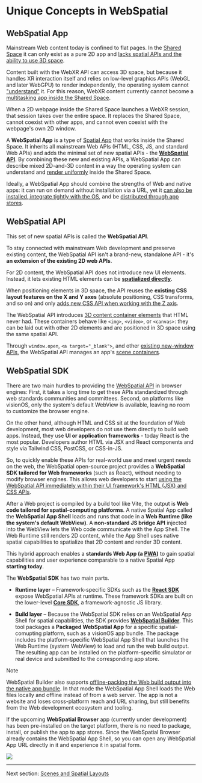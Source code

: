 # Unique Concepts in WebSpatial

<a id="webspatial-app"></a>
## WebSpatial App

Mainstream Web content today is confined to flat pages. In the [Shared Space](./shared-space-and-spatial-apps.md) it can only exist as a pure 2D app and [lacks spatial APIs and the ability to use 3D space](../introduction/html-css-and-webxr.md#html-css).

Content built with the WebXR API can access 3D space, but because it handles XR interaction itself and relies on low-level graphics APIs (WebGL and later WebGPU) to render independently, the operating system cannot ["understand"](./shared-space-and-spatial-apps.md#unified-rendering) it. For this reason, WebXR content currently cannot become a [multitasking app inside the Shared Space](./shared-space-and-spatial-apps.md).

When a 2D webpage inside the Shared Space launches a WebXR session, that session takes over the entire space. It replaces the Shared Space, cannot coexist with other apps, and cannot even coexist with the webpage's own 2D window.

A **WebSpatial App** is a type of [Spatial App](./shared-space-and-spatial-apps.md#spatial-apps) that works inside the Shared Space. It inherits all mainstream Web APIs (HTML, CSS, JS, and standard Web APIs) and adds the minimal set of new spatial APIs - the **[WebSpatial API](#webspatial-api)**. By combining these new and existing APIs, a WebSpatial App can describe mixed 2D-and-3D content in a way the operating system can understand and [render uniformly](./shared-space-and-spatial-apps.md#unified-rendering) inside the Shared Space.

Ideally, a WebSpatial App should combine the strengths of Web and native apps: it can run on demand without installation via a URL, yet it [can also be installed, integrate tightly with the OS](https://web.dev/explore/progressive-web-apps), and be [distributed through app stores](https://www.pwabuilder.com/).

<a id="webspatial-api"></a>
## WebSpatial API

This set of new spatial APIs is called the **WebSpatial API**.

To stay connected with mainstream Web development and preserve existing content, the WebSpatial API isn't a brand-new, standalone API - it's **an extension of the existing 2D web APIs**.

For 2D content, the WebSpatial API does not introduce new UI elements. Instead, it lets existing HTML elements can be **[spatialized directly](./spatialized-elements-and-3d-container-elements.md)**.

When positioning elements in 3D space, the API reuses the **existing CSS layout features on the X and Y axes** (absolute positioning, CSS transforms, and so on) and only [adds new CSS API when working with the Z axis](../development-guide/using-the-webspatial-api/elevate-2d-elements.md).

The WebSpatial API introduces [3D content container elements](./spatialized-elements-and-3d-container-elements.md#3d-elements) that HTML never had. These containers behave like `<img>`, `<video>`, or `<canvas>`: they can be laid out with other 2D elements and are positioned in 3D space using the same spatial API.

Through `window.open`, `<a target="_blank">`, and other [existing new-window APIs](../development-guide/using-the-webspatial-api/manage-multiple-scenes.md), the WebSpatial API manages an app's [scene containers](./scenes-and-spatial-layouts.md).

<a id="webspatial-sdk"></a>
## WebSpatial SDK

There are two main hurdles to providing the [WebSpatial API](#webspatial-api) in browser engines: First, it takes a long time to get these APIs standardized through web standards communities and committees. Second, on platforms like visionOS, only the system's default WebView is available, leaving no room to customize the browser engine.

On the other hand, although HTML and CSS sit at the foundation of Web development, most web developers do not use them directly to build web apps. Instead, they use **UI or application frameworks** - today React is the most popular. Developers author HTML via JSX and React components and style via Tailwind CSS, PostCSS, or CSS-in-JS.

So, to quickly enable these APIs for real-world use and meet urgent needs on the web, the WebSpatial open-source project provides a **WebSpatial SDK tailored for Web frameworks** (such as React), without needing to modify browser engines. This allows web developers to start [using the WebSpatial API immediately within their UI framework's HTML (JSX) and CSS APIs](../introduction/built-on-the-existing-web-ecosystem.md).

After a Web project is compiled by a build tool like Vite, the output is **Web code tailored for spatial-computing platforms**. A native Spatial App called the **WebSpatial App Shell** loads and runs that code in a **Web Runtime (like the system's default WebView)**. A **non-standard JS bridge API** injected into the WebView lets the Web code communicate with the App Shell. The Web Runtime still renders 2D content, while the App Shell uses native spatial capabilities to spatialize that 2D content and render 3D content.

This hybrid approach enables a **standards Web App (a [PWA](../development-guide/enabling-webspatial-in-web-projects/prerequisite-become-a-minimal-pwa.md))** to gain spatial capabilities and user experience comparable to a native Spatial App **starting today**.

The **WebSpatial SDK** has two main parts.

* **Runtime layer** – Framework-specific SDKs such as the **[React SDK](../development-guide/enabling-webspatial-in-web-projects/step-1-install-the-webspatial-sdk.md#react-sdk)** expose WebSpatial APIs at runtime. These framework SDKs are built on the lower-level **[Core SDK](../development-guide/enabling-webspatial-in-web-projects/step-1-install-the-webspatial-sdk.md#core-sdk)**, a framework-agnostic JS library.

* **Build layer** – Because the WebSpatial SDK relies on an WebSpatial App Shell for spatial capabilities, the SDK provides **[WebSpatial Builder](../development-guide/enabling-webspatial-in-web-projects/step-2-add-build-tool-for-packaged-webspatial-apps.md)**. This tool packages a **Packaged WebSpatial App** for a specific spatial-comupting platform, such as a visionOS app bundle. The package includes the platform-specific WebSpatial App Shell that launches the Web Runtime (system WebView) to load and run the web build output. The resulting app can be installed on the platform-specific simulator or real device and submitted to the corresponding app store.

> [!NOTE]
> WebSpatial Builder also supports [offline-packing the Web build output into the native app bundle](../development-guide/enabling-webspatial-in-web-projects/add-web-app-manifest.md#start_url). In that mode the WebSpatial App Shell loads the Web files locally and offline instead of from a web server. The app is not a website and loses cross-platform reach and URL sharing, but still benefits from the Web development ecosystem and tooling.

If the upcoming **WebSpatial Browser** app (currently under development) has been pre-installed on the target platform, there is no need to package, install, or publish the app to app stores. Since the WebSpatial Browser already contains the WebSpatial App Shell, so you can open any WebSpatial App URL directly in it and experience it in spatial form.

![](../../assets/concepts/2-1.png)

---

Next section: [Scenes and Spatial Layouts](scenes-and-spatial-layouts.md)
